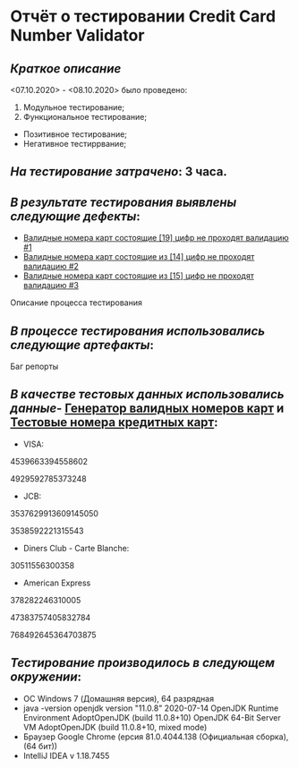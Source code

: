# Отчёт о тестировании Credit Card Number Validator
## *Краткое описание*
<07.10.2020> - <08.10.2020> было проведено: 
1. Модульное тестирование;
3. Функциональное тестирование;
- Позитивное тестирование;
- Негативное тестиррвание;

## *На тестирование затрачено*:  3 часа.

## *В результате тестирования выявлены следующие дефекты*:

* [Валидные номера карт состоящие [19] цифр не проходят валидацию #1](https://github.com/Daniilzadorozhniy/Credit-Card-Number-Validator/issues/1)
* [Валидные номера карт состоящие из [14] цифр не проходят валидацию #2](https://github.com/Daniilzadorozhniy/Credit-Card-Number-Validator/issues/2)
* [Валидные номера карт состоящие из [15] цифр не проходят валидацию #3](https://github.com/Daniilzadorozhniy/Credit-Card-Number-Validator/issues/3)

Описание процесса тестирования

## *В процессе тестирования использовались следующие артефакты*:

Баг репорты


## *В качестве тестовых данных использовались данные*- [Генератор валидных номеров карт](https://www.freeformatter.com/credit-card-number-generator-validator.html) и [Тестовые номера кредитных карт](https://www.kobzarev.com/other/testoviye-nomera-kreditnyh-kart/):

* VISA:

4539663394558602

4929592785373248
* JCB:

3537629913609145050

3538592221315543

* Diners Club - Carte Blanche:

30511556300358

* American Express

378282246310005

47383757405832784

768492645364703875



## *Тестирование производилось в следующем окружении*:

* ОС Windows 7 (Домашняя версия), 64 разрядная
* java -version
openjdk version "11.0.8" 2020-07-14
OpenJDK Runtime Environment AdoptOpenJDK (build 11.0.8+10)
OpenJDK 64-Bit Server VM AdoptOpenJDK (build 11.0.8+10, mixed mode)
* Браузер Google Chrome (ерсия 81.0.4044.138 (Официальная сборка), (64 бит))
* IntelliJ IDEA v 1.18.7455
